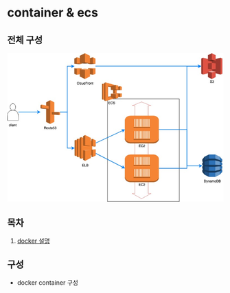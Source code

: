 # container & ecs

## 전체 구성

![image1](./images/image1.jpg)

## 목차

1. [docker 설명](./etc/docker.md)

## 구성

- docker container 구성